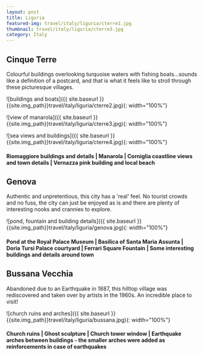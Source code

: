 ```yaml
---
layout: post
title: Liguria
featured-img: travel/italy/liguria/cterre1.jpg
thumbnail: travel/italy/liguria/cterre3.jpg
category: Italy
---
```


## Cinque Terre

Colourful buildings overlooking turquoise waters with fishing boats...sounds like a definition of a postcard, and that is what it feels like to stroll through these picturesque villages.

![buildings and boats]({{ site.baseurl }}{{site.img_path}}travel/italy/liguria/cterre2.jpg){: width="100%"}

![view of manarola]({{ site.baseurl }}{{site.img_path}}travel/italy/liguria/cterre3.jpg){: width="100%"}

![sea views and buildings]({{ site.baseurl }}{{site.img_path}}travel/italy/liguria/cterre4.jpg){: width="100%"}

#### Riomaggiore buildings and details | Manarola | Corniglia coastline views and town details | Vernazza pink building and local beach

## Genova

Authentic and unpretentious, this city has a 'real' feel. No tourist crowds and no fuss, the city can just be enjoyed as is and there are plenty of interesting nooks and crannies to explore.

![pond, fountain and building details]({{ site.baseurl }}{{site.img_path}}travel/italy/liguria/genova.jpg){: width="100%"}

#### Pond at the Royal Palace Museum | Basilica of Santa Maria Assunta | Doria Tursi Palace courtyard | Ferrari Square Fountain | Some interesting buildings and details around town

## Bussana Vecchia

Abandoned due to an Earthquake in 1887, this hilltop village was rediscovered and taken over by artists in the 1960s. An incredible place to visit!

![church ruins and arches]({{ site.baseurl }}{{site.img_path}}travel/italy/liguria/bussana.jpg){: width="100%"}

#### Church ruins | Ghost sculpture | Church tower window | Earthquake arches between buildings - the smaller arches were added as reinforcements in case of earthquakes
